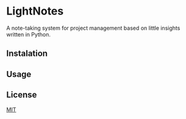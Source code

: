# LightNotes
A note-taking system for project management based on little insights written in Python. 

## Instalation 

## Usage 

## License 
[MIT](./LICENSE)

